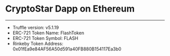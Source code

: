 # CryptoStar Dapp on Ethereum
___

* Truffle version: v5.1.19
* ERC-721 Token Name: FlashToken
* ERC-721 Token Symbol: FLASH
* Rinkeby Token Address: 0x01fEa9e84AF56A50d591a40FB880B154117Ea3b0